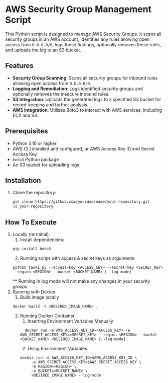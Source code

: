 # AWS Security Group Management Script

This Python script is designed to manage AWS Security Groups. It scans all security groups in an AWS account, identifies any rules allowing open access from `0.0.0.0/0`, logs these findings, optionally removes these rules, and uploads the log to an S3 bucket.

## Features

- **Security Group Scanning**: Scans all security groups for inbound rules allowing open access from `0.0.0.0/0`.
- **Logging and Remediation**: Logs identified security groups and optionally removes the insecure inbound rules.
- **S3 Integration**: Uploads the generated logs to a specified S3 bucket for record-keeping and further analysis.
- **AWS Integration**: Utilizes Boto3 to interact with AWS services, including EC2 and S3.

## Prerequisites

- Python 3.10 or higher
- AWS CLI installed and configured, or AWS Access Key ID and Secret Access Key
- `boto3` Python package
- An S3 bucket for uploading logs

## Installation

1. Clone the repository:
   ```bash
   git clone https://github.com/yourusername/your-repository.git
   cd your-repository

## How To Execute
1) Locally (terminal): 
   1) Install dependencies:
   ```
   pip install boto3
   ```
   2) Running script with access & secret keys as arguments
   ```
   python task1.py --access-key <ACCESS_KEY> --secret-key <SECRET_KEY> --region <REGION> --bucket <BUCKET_NAME> [--log-mode]
    ```
   ** Running in log mode will not make any changes in your security groups
2) Running with Docker 
   1) Build image locally
   ```
   docker build -t <DESIRED_IMAGE_NAME> .
    ```
   2) Running Docker Container
      1) Inserting Environment Variables Manually 
      ```commandline
        docker run -e AWS_ACCESS_KEY_ID=<ACCESS_KEY> -e AWS_SECRET_ACCESS_KEY=<SECRET_KEY> --region <REGION> --bucket <BUCKET_NAME> <DESIRED_IMAGE_NAME> [--log-mode]
      ```
      2) Using Environment Variables
      ```
      docker run -e AWS_ACCESS_KEY_ID=$AWS_ACCESS_KEY_ID \   
           -e AWS_SECRET_ACCESS_KEY=$AWS_SECRET_ACCESS_KEY \
           -e REGION=<REGION> \
           -e BUCKET=<BUCKET_NAME> \
           <DESIRED_IMAGE_NAME> --log-mode
      ``` 
